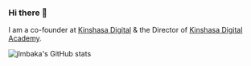 ### Hi there 👋

I am a co-founder at [Kinshasa Digital](https://kinshasadigital.com) & the Director of [Kinshasa Digital Academy](https://kinshasadigital.academy).

![jlmbaka's GitHub stats](https://github-readme-stats.vercel.app/api?username=fdis111&show_icons=true&theme=solarized-dark)

